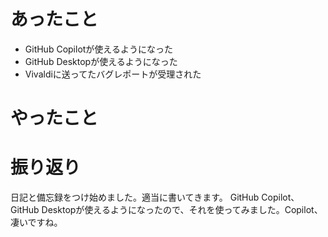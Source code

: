 # あったこと
+ GitHub Copilotが使えるようになった
+ GitHub Desktopが使えるようになった
+ Vivaldiに送ってたバグレポートが受理された

# やったこと

# 振り返り
日記と備忘録をつけ始めました。適当に書いてきます。
GitHub Copilot、GitHub Desktopが使えるようになったので、それを使ってみました。Copilot、凄いですね。
